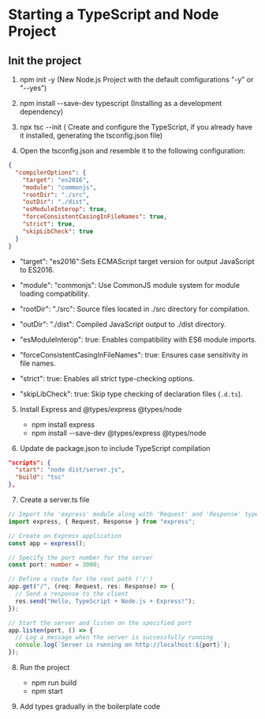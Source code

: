 # Starting a TypeScript and Node Project

## Init the project

1. npm init -y (New Node.js Project with the default comfigurations "-y" or "--yes")

2. npm install --save-dev typescript (Installing as a development dependency)

3. npx tsc --init ( Create and configure the TypeScript, if you already have it installed, generating the tsconfig.json file)

4. Open the tsconfig.json and resemble it to the following configuration:

```json
{
  "compilerOptions": {
    "target": "es2016",
    "module": "commonjs",
    "rootDir": "./src",
    "outDir": "./dist",
    "esModuleInterop": true,
    "forceConsistentCasingInFileNames": true,
    "strict": true,
    "skipLibCheck": true
  }
}
```

- "target": "es2016":Sets ECMAScript target version for output JavaScript to ES2016.

- "module": "commonjs": Use CommonJS module system for module loading compatibility.

- "rootDir": "./src": Source files located in ./src directory for compilation.

- "outDir": "./dist": Compiled JavaScript output to ./dist directory.

- "esModuleInterop": true: Enables compatibility with ES6 module imports.

- "forceConsistentCasingInFileNames": true: Ensures case sensitivity in file names.

- "strict": true: Enables all strict type-checking options.

- "skipLibCheck": true: Skip type checking of declaration files (`.d.ts`).

5. Install Express and @types/express @types/node

   - npm install express
   - npm install --save-dev @types/express @types/node

6. Update de package.json to include TypeScript compilation

```json
"scripts": {
  "start": "node dist/server.js",
  "build": "tsc"
},
```

7. Create a server.ts file

```typescript
// Import the 'express' module along with 'Request' and 'Response' types from express
import express, { Request, Response } from "express";

// Create an Express application
const app = express();

// Specify the port number for the server
const port: number = 3000;

// Define a route for the root path ('/')
app.get("/", (req: Request, res: Response) => {
  // Send a response to the client
  res.send("Hello, TypeScript + Node.js + Express!");
});

// Start the server and listen on the specified port
app.listen(port, () => {
  // Log a message when the server is successfully running
  console.log(`Server is running on http://localhost:${port}`);
});
```

8. Run the project

   - npm run build
   - npm start

9. Add types gradually in the boilerplate code
